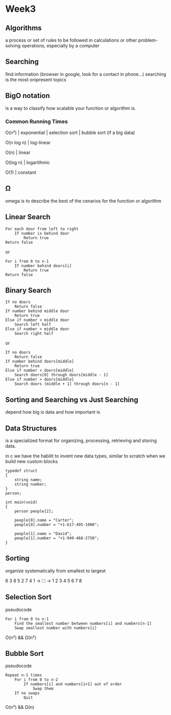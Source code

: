 # Week3

## Algorithms 

a process or set of rules to be followed in calculations or other problem-solving operations, especially by a computer

## Searching 

find information (browser in google, look for a contact in phone...)
searching is the most onipresent topics

## BigO notation

is a way to classify how scalable your function or algorithm is.

### Common Running Times

O(n²) | exponential | selection sort | bubble sort (if a big data)

O(n log n) | log-linear

O(n) | linear 

O(log n) | logarithmic

O(1) | constant

## Ω

omega is to describe the best of the cenarios for the function or algorithm

## Linear Search

```
For each door from left to right
    If number is behind door
        Return true
Return false
```
or 
```
For i from 0 to n-1
    If number behind doors[i]
        Return true
Return false
```

## Binary Search

```
If no doors
    Return false
If number behind middle door
    Return true
Else if number < middle door
    Search left half
Else if number > middle door 
    Search right half
```
or 
```
If no doors
    Return false
If number behind doors[middle]
    Return true
Else if number < doors[middle]
    Search doors[0] through doors[middle - 1]
Else if number > doors[middle]
    Search doors [middle + 1] through doors[n - 1]
```

## Sorting and Searching vs Just Searching 

depend how big is data and how important is

## Data Structures

is a specialized format for organizing, processing, retrieving and storing data.

in c we have the habilit to invent new data types, similar to scratch when we build new custom blocks

```
typedef struct
{
    string name;
    string number;
}
person;

int main(void)
{
    person people[2];

    people[0].name = "Carter";
    people[0].number = "+1-617-495-1000";

    people[1].name = "David";
    people[1].number = "+1-949-468-2750";
}
```

## Sorting 

organize systematically from smallest to largest

6 3 8 5 2 7 4 1 → 🞎 → 1 2 3 4 5 6 7 8 

## Selection Sort

pseudocode
```
For i from 0 to n-1
    Find the smallest number between numbers[i] and numbers[n-1]
    Swap smallest number with numbers[i]
```
O(n²) && Ω(n²)

## Bubble Sort 

pseudocode
```
Repeat n-1 times
    For i from 0 to n-2
        If numbers[i] and numbers[i+1] out of order 
            Swap them
    If no swaps
        Quit
```
O(n²) && Ω(n)


